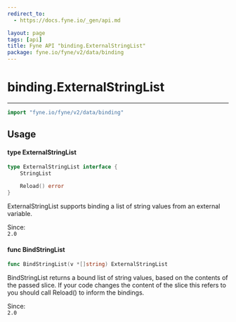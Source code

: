 ```yaml
---
redirect_to:
  - https://docs.fyne.io/_gen/api.md

layout: page
tags: [api]
title: Fyne API "binding.ExternalStringList"
package: fyne.io/fyne/v2/data/binding
---
```

# binding.ExternalStringList
---
```go
import "fyne.io/fyne/v2/data/binding"
```

## Usage

#### type ExternalStringList

```go
type ExternalStringList interface {
	StringList

	Reload() error
}
```

ExternalStringList supports binding a list of string values from an external variable.


<div class="since">Since: <code>
2.0</code></div>

#### func  BindStringList

```go
func BindStringList(v *[]string) ExternalStringList
```
BindStringList returns a bound list of string values, based on the contents of the passed slice. If your code changes the content of the slice this refers to you should call Reload() to inform the bindings.


<div class="since">Since: <code>
2.0</code></div>
